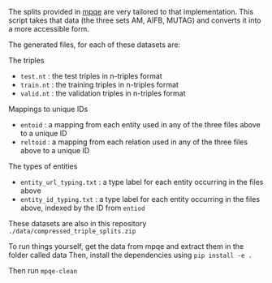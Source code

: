 
The splits provided in [mpqe](https://github.com/dfdazac/mpqe) are very tailored to that implementation.
This script takes that data (the three sets AM, AIFB, MUTAG) and converts it into a more accessible form.

The generated files, for each of these datasets are:

The triples

* `test.nt` : the test triples in n-triples format
* `train.nt` : the training triples in n-triples format
* `valid.nt` : the validation triples in n-triples format

Mappings to unique IDs

* `entoid` : a mapping from each entity used in any of the three files above to a unique ID
* `reltoid`  : a mapping from each relation used in any of the three files above to a unique ID

The types of entities

* `entity_url_typing.txt` : a type label for each entity occurring in the files above
* `entity_id_typing.txt` : a type label for each entity occurring in the files above, indexed by the ID from `entiod`

These datasets are also in this repository `./data/compressed_triple_splits.zip`

To run things yourself, get the data from mpqe and extract them in the folder called data
Then, install the dependencies using
`pip install -e .`

Then run
`mpqe-clean`

